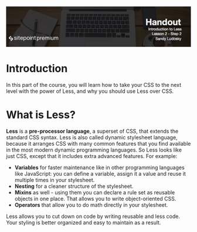 ![](Introduction_to_Less/headers/2-2.jpg)
# Introduction

In this part of the course, you will learn how to take your CSS to the next level with the power of Less, and why you should use Less over CSS.

# What is Less?

**Less** is a **pre-processor language**, a superset of CSS, that extends the standard CSS syntax. Less is also called dynamic stylesheet language, because it arranges CSS with many common features that you find available in the most modern dynamic programming languages. So Less looks like just CSS, except that it includes extra advanced features. For example:

* **Variables** for faster maintenance like in other programming languages like JavaScript: you can define a variable, assign it a value and reuse it multiple times in your stylesheet.
* **Nesting** for a cleaner structure of the stylesheet.
* **Mixins** as well - using them you can declare a rule set as reusable objects in one place. That allows you to write object-oriented CSS.
* **Operators** that allow you to do math directly in your stylesheet.
 
Less allows you to cut down on code by writing reusable and less code. Your styling is better organized and easy to maintain as a result.